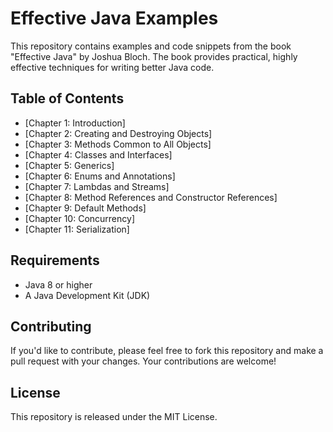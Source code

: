 # Effective Java Examples

This repository contains examples and code snippets from the book "Effective Java" by Joshua Bloch. The book provides practical, highly effective techniques for writing better Java code.

## Table of Contents

- [Chapter 1: Introduction]
- [Chapter 2: Creating and Destroying Objects]
- [Chapter 3: Methods Common to All Objects]
- [Chapter 4: Classes and Interfaces]
- [Chapter 5: Generics]
- [Chapter 6: Enums and Annotations]
- [Chapter 7: Lambdas and Streams]
- [Chapter 8: Method References and Constructor References]
- [Chapter 9: Default Methods]
- [Chapter 10: Concurrency]
- [Chapter 11: Serialization]

## Requirements

- Java 8 or higher
- A Java Development Kit (JDK)

## Contributing

If you'd like to contribute, please feel free to fork this repository and make a pull request with your changes. Your contributions are welcome!

## License

This repository is released under the MIT License.
